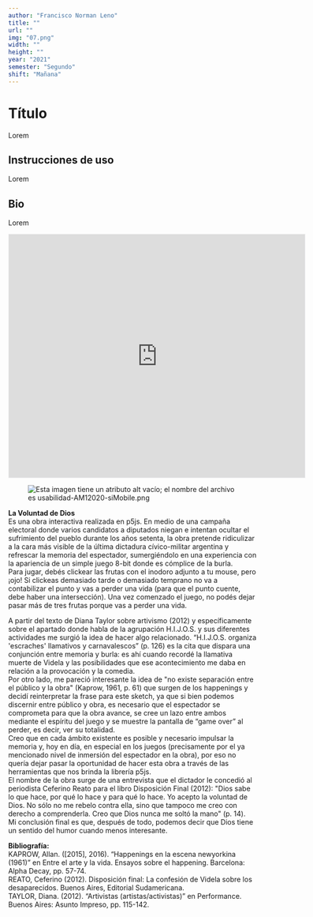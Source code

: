 ```yaml
---
author: "Francisco Norman Leno"
title: ""
url: ""
img: "07.png"
width: ""
height: ""
year: "2021"
semester: "Segundo"
shift: "Mañana"
---
```


<p></p>

# Título

Lorem 

## Instrucciones de uso 

Lorem

## Bio

Lorem

<!-- wp:html -->
<p align="center"><iframe width="601" height="493" frameborder="0" scrolling="no" style="width:601px; margin:0 auto!important;border: 1px solid #F2F2F3; z-index: 100;" src="
https://editor.p5js.org/fnleno/full/P5CrGPIWK
"></iframe></p>
<!-- /wp:html -->

<!-- wp:image {"align":"center"} -->
<div class="wp-block-image"><figure class="aligncenter"><img src="https://am1-lacabanne.atamvirtual.com.ar/wp-content/uploads/2020/12/usabilidad-AM12020-siMobile.png" alt="Esta imagen tiene un atributo alt vacío; el nombre del archivo es usabilidad-AM12020-siMobile.png"/></figure></div>
<!-- /wp:image -->

<p><strong>La Voluntad de Dios</strong><br>Es una obra interactiva realizada en p5js. En medio de una campaña electoral donde varios candidatos a diputados niegan e intentan ocultar el sufrimiento del pueblo durante los años setenta, la obra pretende ridiculizar a la cara más visible de la última dictadura cívico-militar argentina y refrescar la memoria del espectador, sumergiéndolo en una experiencia con la apariencia de un simple juego 8-bit donde es cómplice de la burla.<br>Para jugar, debés clickear las frutas con el inodoro adjunto a tu mouse, pero ¡ojo! Si clickeas demasiado tarde o demasiado temprano no va a contabilizar el punto y vas a perder una vida (para que el punto cuente, debe haber una intersección). Una vez comenzado el juego, no podés dejar pasar más de tres frutas porque vas a perder una vida.</p>
<p>A partir del texto de Diana Taylor sobre artivismo (2012) y específicamente sobre el apartado donde habla de la agrupación H.I.J.O.S. y sus diferentes actividades me surgió la idea de hacer algo relacionado. “H.I.J.O.S. organiza 'escraches' llamativos y carnavalescos” (p. 126) es la cita que dispara una conjunción entre memoria y burla: es ahí cuando recordé la llamativa muerte de Videla y las posibilidades que ese acontecimiento me daba en relación a la provocación y la comedia.<br>Por otro lado, me pareció interesante la idea de "no existe separación entre el público y la obra" (Kaprow, 1961, p. 61) que surgen de los happenings y decidí reinterpretar la frase para este sketch, ya que si bien podemos discernir entre público y obra, es necesario que el espectador se comprometa para que la obra avance, se cree un lazo entre ambos mediante el espíritu del juego y se muestre la pantalla de “game over” al perder, es decir, ver su totalidad.<br>Creo que en cada ámbito existente es posible y necesario impulsar la memoria y, hoy en día, en especial en los juegos (precisamente por el ya mencionado nivel de inmersión del espectador en la obra), por eso no quería dejar pasar la oportunidad de hacer esta obra a través de las herramientas que nos brinda la librería p5js.<br>El nombre de la obra surge de una entrevista que el dictador le concedió al periodista Ceferino Reato para el libro Disposición Final (2012): "Dios sabe lo que hace, por qué lo hace y para qué lo hace. Yo acepto la voluntad de Dios. No sólo no me rebelo contra ella, sino que tampoco me creo con derecho a comprenderla. Creo que Dios nunca me soltó la mano" (p. 14). <br>Mi conclusión final es que, después de todo, podemos decir que Dios tiene un sentido del humor cuando menos interesante.</p>
<p><strong>Bibliografía:</strong><br>KAPROW, Allan. ([2015], 2016). “Happenings en la escena newyorkina (1961)” en Entre el arte y la vida. Ensayos sobre el happening. Barcelona: Alpha Decay, pp. 57-74.<br>REATO, Ceferino (2012). Disposición final: La confesión de Videla sobre los desaparecidos. Buenos Aires, Editorial Sudamericana.<br>TAYLOR, Diana. (2012). “Artivistas (artistas/activistas)” en Performance. Buenos Aires: Asunto Impreso, pp. 115-142.</p>